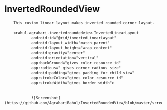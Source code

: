 # InvertedRoundedView

        This custom linear layout makes inverted rounded corner layout.
		
		<rahul.agrahari.invertedroundedview.InvertedLinearLayout
				android:id="@+id/invertedLinearLayout"
				android:layout_width="match_parent"
				android:layout_height="wrap_content"
				android:gravity="center"
				android:orientation="vertical"
				app:backGround="gives color resource id"
				app:radious=" gives corner radious size"
				android:padding="gives padding for child view"
				app:strokeColor="gives color resource id"
				app:strokeWidth="gives border width">
				
				
				![Screenshot](https://github.com/AgrahariRahul/InvertedRoundedView/blob/master/screenshot_2.png)